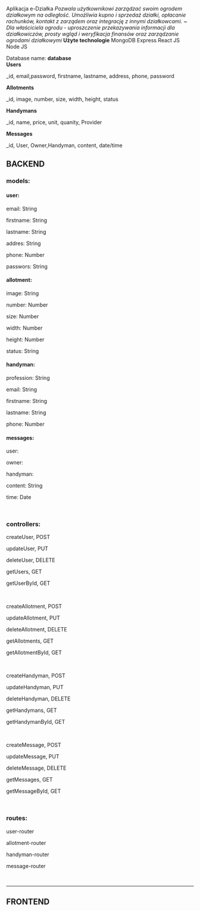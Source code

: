 Aplikacja e-Działka 
 <em> 
Pozwala użytkownikowi zarządzać swoim ogrodem działkowym na odległość. Umożliwia kupno i sprzedaż działki, opłacanie rachunków, kontakt z zarządem oraz integrację z innymi działkowcami. 
~
Dla właściciela ogrodu - uproszczenie przekazywania informacji dla działkowiczów, prosty wgląd i weryfikacja finansów oraz zarządzanie ogrodami działkowymi
 </em> 
<b>Użyte technologie</b> 
MongoDB
Express
React JS
Node JS


Database name:
<b>database</b>
  <br>
<b>Users</b>

_id, email,password, firstname, lastname, address, phone, password


<b>Allotments</b>

_id, image, number, size, width, height, status

<b>Handymans</b>

_id, name, price, unit, quanity, Provider

<b>Messages</b>

_id, User, Owner,Handyman, content, date/time

<h2>BACKEND</h2>
<h3>models:</h3>

<h4>user:</h4>
<p>email: String</p>
<p>firstname: String</p>
<p>lastname: String</p>
<p>addres: String</p>
<p>phone: Number </p>
<p>passwors: String</p>

<h4>allotment:</h4>
<p>image: String</p>
<p>number: Number</p>
<p>size: Number</p>
<p>width: Number</p>
<p>height: Number</p>
<p>status: String</p>

<h4>handyman:</h4>
<p>profession: String</p>
<p>email: String</p>
<p>firstname: String</p>
<p>lastname: String</p>
<p>phone: Number</p>

<h4>messages:</h4>
<p>user:</p>
<p>owner:</p>
<p>handyman:</p>
<p>content: String</p>
<p>time: Date</p>
 <br>
<h3>controllers:</h3>
<p>createUser, POST</p>
<p>updateUser, PUT</p>
<p>deleteUser, DELETE</p>
<p>getUsers, GET</p>
<p>getUserById, GET</p>
 <br>
<p>createAllotment, POST</p>
<p>updateAllotment, PUT</p>
<p>deleteAllotment, DELETE</p>
<p>getAllotments, GET</p>
<p>getAllotmentById, GET</p>
 <br>
<p>createHandyman, POST</p>
<p>updateHandyman, PUT</p>
<p>deleteHandyman, DELETE</p>
<p>getHandymans, GET</p>
<p>getHandymanById, GET</p>
 <br>
<p>createMessage, POST</p>
<p>updateMessage, PUT</p>
<p>deleteMessage, DELETE</p>
<p>getMessages, GET</p>
<p>getMessageById, GET</p>
 <br>
<h3>routes:</h3>
<p>user-router</p>
<p>allotment-router</p>
<p>handyman-router</p>
<p>message-router</p>
 <br>
 <hr>
<h2>FRONTEND</h2>

